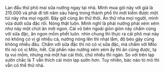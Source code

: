 Lan đầu thử phô mai sữa nướng ngay tại nhà. Mình mua gói này với giá là 215.000 và phải đi tới năm sáu hàng trong thành phố thì mới kiếm được một túi này nha mọi người. Bây giờ cùng ăn thử thôi.
Ăn thử nha mọi người, mình vừa dưới sữa đặc rồi.
Nóng thật luôn.
Mình nghĩ là phải nướng phải xém xém như này một chút ăn mới ngon. Cái vỏ bên ngoài giòn giòn này chấm cùng với sữa đặc, ăn ngon mồm phết luôn.
nhìn chung thì thực ra cái phô mai này nó không có vị gì nhiều cả, nướng nóng lên thì nhạt lắm, độ béo gậy cũng không nhiều đâu. Chấm với sữa đặc thì nó có vị sữa đặc, mà chấm với Milo thì nó có vị Milo, hết. Cái phần nào nướng xém xém ấy thì ăn cũng được, tạ tạ vui mồm, nhưng mà một hai cái thôi, chứ nhiều thì ngán. So với trên lạp sườn chắc là T vẫn thích cái món lạp sườn hơn. Tuy nhiên, bác nào tò mò thì vẫn có thể thử nhá.